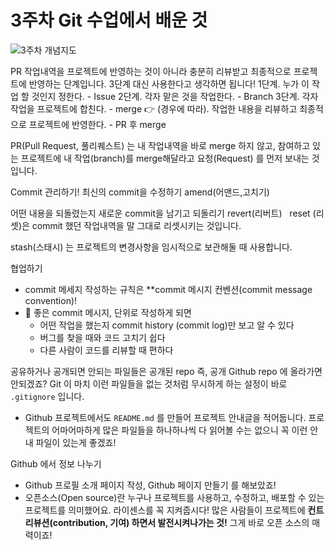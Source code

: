 # 3주차 Git 수업에서 배운 것

![3주차 개념지도](https://user-images.githubusercontent.com/81408668/116003559-6b641580-a639-11eb-8272-09f6886da2aa.jpg)

PR
작업내역을 프로젝트에 반영하는 것이 아니라 충분히 리뷰받고 최종적으로 프로젝트에 반영하는 단계입니다. 
3단계 대신 사용한다고 생각하면 됩니다!
1단계. 누가 이 작업 할 것인지 정한다. - Issue 
2단계. 각자 맡은 것을 작업한다. - Branch 
3단계. 각자 작업을 프로젝트에 합친다. - merge 
👉 (경우에 따라). 작업한 내용을 리뷰하고 최종적으로 프로젝트에 반영한다. - PR 후 merge

PR(Pull Request, 풀리퀘스트) 는 내 작업내역을 바로 merge 하지 않고, 참여하고 있는 프로젝트에 내 작업(branch)를 merge해달라고 요청(Request) 를 먼저 보내는 것입니다.  

Commit 관리하기!
최신의 commit을 수정하기 amend(어맨드,고치기)

어떤 내용을 되돌렸는지 새로운 commit을 남기고 되돌리기 revert(리버트)
 
reset (리셋)은 commit 했던 작업내역을 말 그대로 리셋시키는 것입니다.

stash(스태시) 는 프로젝트의 변경사항을 임시적으로 보관해둘 때 사용합니다. 


협업하기
- commit 메세지 작성하는 규칙은 **commit 메시지 컨벤션(commit message convention)!
- 👀 좋은 commit 메시지, 단위로 작성하게 되면
    - 어떤 작업을 했는지 commit history (commit log)만 보고 알 수 있다
    - 버그를 찾을 때와 코드 고치기 쉽다
    - 다른 사람이 코드를 리뷰할 때 편하다

공유하거나 공개되면 안되는 파일들은 공개된 repo 즉, 공개 Github repo 에 올라가면 안되겠죠? Git 이 마치 이런 파일들을 없는 것처럼 무시하게 하는 설정이 바로 `.gitignore` 입니다.
- Github 프로젝트에서도 `README.md` 를 만들어 프로젝트 안내글을 적어둡니다. 프로젝트의 어마어마하게 많은 파일들을 하나하나씩 다 읽어볼 수는 없으니 꼭 이런 안내 파일이 있는게 좋겠죠!


Github 에서 정보 나누기
- Github 프로필 소개 페이지 작성, Github 페이지 만들기 를 해보았죠!
- 오픈소스(Open source)란 누구나 프로젝트를 사용하고, 수정하고, 배포할 수 있는 프로젝트를 의미했어요. 라이센스를 꼭 지켜줍시다! 많은 사람들이 프로젝트에 **컨트리뷰션(contribution, 기여) 하면서 발전시켜나가는 것!** 그게 바로 오픈 소스의 매력이죠!